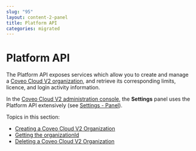 ```yaml
---
slug: "95"
layout: content-2-panel
title: Platform API
categories: migrated
---
```


# Platform API

The Platform API exposes services which allow you to create and manage a [Coveo Cloud V2 organization](Glossary_37585054.html#Glossary-CoveoCloudV2Organization), and retrieve its corresponding limits, licence, and login activity information.

In the [Coveo Cloud V2 administration console](Glossary_37585054.html#Glossary-CoveoCloudV2AdministrationConsole), the **Settings** panel uses the Platform API extensively (see [Settings - Panel](http://www.coveo.com/go?dest=cloudhelp&lcid=9&context=303)).

Topics in this section:

-   [Creating a Coveo Cloud V2 Organization](Creating_a_Coveo_Cloud_V2_Organization)
-   [Getting the organizationId](Getting_the_organizationId)
-   [Deleting a Coveo Cloud V2 Organization](Deleting_a_Coveo_Cloud_V2_Organization)

